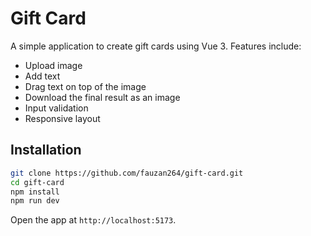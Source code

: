 # Gift Card

A simple application to create gift cards using Vue 3. Features include:

- Upload image
- Add text
- Drag text on top of the image
- Download the final result as an image
- Input validation
- Responsive layout

## Installation

```bash
git clone https://github.com/fauzan264/gift-card.git
cd gift-card
npm install
npm run dev
```

Open the app at `http://localhost:5173`.